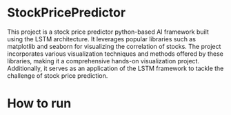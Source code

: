 # StockPricePredictor

This project is a stock price predictor python-based AI framework built using the LSTM architecture. It leverages popular libraries such as matplotlib and seaborn for visualizing the correlation of stocks. The project incorporates various visualization techniques and methods offered by these libraries, making it a comprehensive hands-on visualization project. Additionally, it serves as an application of the LSTM framework to tackle the challenge of stock price prediction.

# How to run
